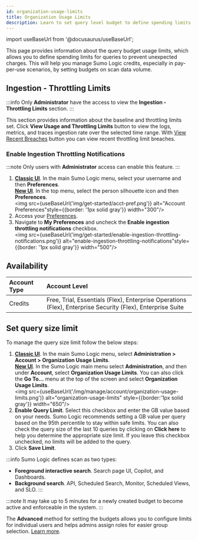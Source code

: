 ```yaml
---
id: organization-usage-limits
title: Organization Usage Limits
description: Learn to set query level budget to define spending limits for queries. 
---
```


import useBaseUrl from '@docusaurus/useBaseUrl';

This page provides information about the query budget usage limits, which allows you to define spending limits for queries to prevent unexpected charges. This will help you manage Sumo Logic credits, especially in pay-per-use scenarios, by setting budgets on scan data volume. 

## Ingestion - Throttling Limits

:::info
Only **Administrator** have the access to view the **Ingestion - Throttling Limits** section.
:::

This section provides information about the baseline and throttling limits set. Click **View Usage and Throttling Limits** button to view the logs, metrics, and traces ingestion rate over the selected time range. With [View Recent Breaches](/docs/manage/security/audit-indexes/audit-index/#throttling-events) button you can view recent throttling limit breaches.

### Enable Ingestion Throttling Notifications

:::note
Only users with **Administrator** access can enable this feature.
:::

1. [**Classic UI**](/docs/get-started/sumo-logic-ui-classic). In the main Sumo Logic menu, select your username and then **Preferences**. <br/>[**New UI**](/docs/get-started/sumo-logic-ui). In the top menu, select the person silhouette icon and then **Preferences**. <br/><img src={useBaseUrl('img/get-started/acct-pref.png')} alt="Account Preferences"style={{border: '1px solid gray'}}  width="300"/>
1. Access your [Preferences](/docs/get-started/account-settings-preferences/#my-preferences).
1. Navigate to **My Preferences** and uncheck the **Enable ingestion throttling notifications** checkbox.<br/><img src={useBaseUrl('img/get-started/enable-ingestion-throttling-notifications.png')} alt="enable-ingestion-throttling-notifications"style={{border: '1px solid gray'}}  width="500"/>

## Availability

| Account Type | Account Level |
|:--|:--|
| Credits | Free, Trial, Essentials (Flex), Enterprise Operations (Flex), Enterprise Security (Flex), Enterprise Suite |

## Set query size limit

To manage the query size limit follow the below steps:

1. [**Classic UI**](/docs/get-started/sumo-logic-ui-classic). In the main Sumo Logic menu, select **Administration > Account > Organization Usage Limits**. <br/> [**New UI**](/docs/get-started/sumo-logic-ui/). In the Sumo Logic main menu select **Administration**, and then under **Account**, select **Organization Usage Limits**. You can also click the **Go To...** menu at the top of the screen and select **Organization Usage Limits**. <br/><img src={useBaseUrl('/img/manage/account/organization-usage-limits.png')} alt="organization-usage-limits" style={{border:'1px solid gray'}} width="650"/>
1. **Enable Query Limit**. Select this checkbox and enter the GB value based on your needs. Sumo Logic recommends setting a GB value per query based on the 95th percentile to stay within safe limits. You can also check the query size of the last 10 queries by clicking on **Click here** to help you determine the appropriate size limit. If you leave this checkbox unchecked, no limits will be added to the query.
1. Click **Save Limit**.

:::info
Sumo Logic defines scan as two types:
  - **Foreground interactive search**. Search page UI, Copilot, and Dashboards.
  - **Background search**. API, Scheduled Search, Monitor, Scheduled Views, and SLO. 
:::

:::note
It may take up to 5 minutes for a newly created budget to become active and enforceable in the system.
:::

The **Advanced** method for setting the budgets allows you to configure limits for individual users and helps admins assign roles for easier group selection. [Learn more](/docs/manage/manage-subscription/scan-budgets).
